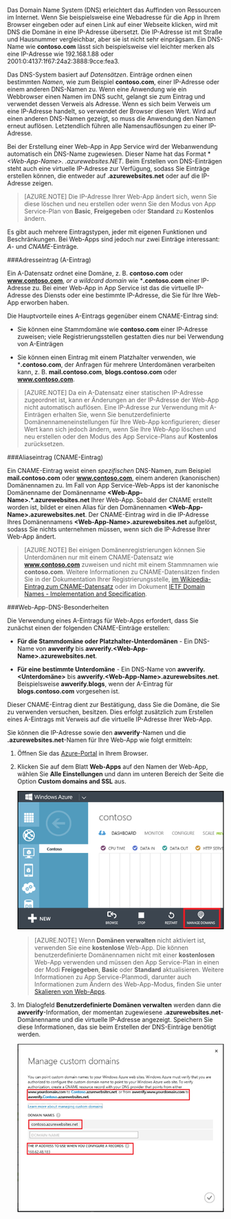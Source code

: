 ﻿Das Domain Name System (DNS) erleichtert das Auffinden von Ressourcen im Internet. Wenn Sie beispielsweise eine Webadresse für die App in Ihrem Browser eingeben oder auf einen Link auf einer Webseite klicken, wird mit DNS die Domäne in eine IP-Adresse übersetzt. Die IP-Adresse ist mit Straße und Hausnummer vergleichbar, aber sie ist nicht sehr einprägsam. Ein DNS-Name wie **contoso.com** lässt sich beispielsweise viel leichter merken als eine IP-Adresse wie 192.168.1.88 oder 2001:0:4137:1f67:24a2:3888:9cce:fea3.

Das DNS-System basiert auf *Datensätzen*. Einträge ordnen einen bestimmten *Namen*, wie zum Beispiel **contoso.com**, einer IP-Adresse oder einem anderen DNS-Namen zu. Wenn eine Anwendung wie ein Webbrowser einen Namen im DNS sucht, gelangt sie zum Eintrag und verwendet dessen Verweis als Adresse. Wenn es sich beim Verweis um eine IP-Adresse handelt, so verwendet der Browser diesen Wert. Wird auf einen anderen DNS-Namen gezeigt, so muss die Anwendung den Namen erneut auflösen. Letztendlich führen alle Namensauflösungen zu einer IP-Adresse.

Bei der Erstellung einer Web-App in App Service wird der Webanwendung automatisch ein DNS-Name zugewiesen. Dieser Name hat das Format **&lt;Web-App-Name&gt;. *.azurewebsites.NET**. Beim Erstellen von DNS-Einträgen steht auch eine virtuelle IP-Adresse zur Verfügung, sodass Sie Einträge erstellen können, die entweder auf **.azurewebsites.net** oder auf die IP-Adresse zeigen.

> [AZURE.NOTE] Die IP-Adresse Ihrer Web-App ändert sich, wenn Sie diese löschen und neu erstellen oder wenn Sie den Modus von App Service-Plan von **Basic**, **Freigegeben** oder **Standard** zu **Kostenlos** ändern.

Es gibt auch mehrere Eintragstypen, jeder mit eigenen Funktionen und Beschränkungen. Bei Web-Apps sind jedoch nur zwei Einträge interessant: *A*- und *CNAME*-Einträge.

###Adresseintrag (A-Eintrag)

Ein A-Datensatz ordnet eine Domäne, z. B. **contoso.com** oder **www.contoso.com**, *or a wildcard domain* wie ***.contoso.com** einer IP-Adresse zu. Bei einer Web-App in App Service ist das die virtuelle IP-Adresse des Diensts oder eine bestimmte IP-Adresse, die Sie für Ihre Web-App erworben haben.

Die Hauptvorteile eines A-Eintrags gegenüber einem CNAME-Eintrag sind:

* Sie können eine Stammdomäne wie **contoso.com** einer IP-Adresse zuweisen; viele Registrierungsstellen gestatten dies nur bei Verwendung von A-Einträgen

* Sie können einen Eintrag mit einem Platzhalter verwenden, wie ***.contoso.com**, der Anfragen für mehrere Unterdomänen verarbeiten kann, z. B. **mail.contoso.com**, **blogs.contoso.com** oder **www.contoso.com**.

> [AZURE.NOTE] Da ein A-Datensatz einer statischen IP-Adresse zugeordnet ist, kann er Änderungen an der IP-Adresse der Web-App nicht automatisch auflösen. Eine IP-Adresse zur Verwendung mit A-Einträgen erhalten Sie, wenn Sie benutzerdefinierte Domänennameneinstellungen für Ihre Web-App konfigurieren; dieser Wert kann sich jedoch ändern, wenn Sie Ihre Web-App löschen und neu erstellen oder den Modus des App Service-Plans auf **Kostenlos** zurücksetzen.

###Aliaseintrag (CNAME-Eintrag)

Ein CNAME-Eintrag weist einen *spezifischen* DNS-Namen, zum Beispiel **mail.contoso.com** oder **www.contoso.com**, einem anderen (kanonischen) Domänennamen zu. Im Fall von App Service-Web-Apps ist der kanonische Domänenname der Domänenname **&lt;Web-App-Name>.*.azurewebsites.net** Ihrer Web-App. Sobald der CNAME erstellt worden ist, bildet er einen Alias für den Domänennamen **&lt;Web-App-Name>.azurewebsites.net**. Der CNAME-Eintrag wird in die IP-Adresse Ihres Domänennamens **&lt;Web-App-Name>.azurewebsites.net** aufgelöst, sodass Sie nichts unternehmen müssen, wenn sich die IP-Adresse Ihrer Web-App ändert.

> [AZURE.NOTE] Bei einigen Domänenregistrierungen können Sie Unterdomänen nur mit einem CNAME-Datensatz wie **www.contoso.com** zuweisen und nicht mit einem Stammnamen wie **contoso.com**. Weitere Informationen zu CNAME-Datensätzen finden Sie in der Dokumentation Ihrer Registrierungsstelle, <a href="http://en.wikipedia.org/wiki/CNAME_record">im Wikipedia-Eintrag zum CNAME-Datensatz</a> oder im Dokument <a href="http://tools.ietf.org/html/rfc1035">IETF Domain Names - Implementation and Specification</a>.

###Web-App-DNS-Besonderheiten

Die Verwendung eines A-Eintrags für Web-Apps erfordert, dass Sie zunächst einen der folgenden CNAME-Einträge erstellen:

* **Für die Stammdomäne oder Platzhalter-Unterdomänen** - Ein DNS-Name von **awverify** bis **awverify.&lt;Web-App-Name&gt;.azurewebsites.net**.

* **Für eine bestimmte Unterdomäne** - Ein DNS-Name von **awverify.&lt;Unterdomäne>** bis **awverify.&lt;Web-App-Name&gt;.azurewebsites.net**. Beispielsweise **awverify.blogs**, wenn der A-Eintrag für **blogs.contoso.com** vorgesehen ist.

Dieser CNAME-Eintrag dient zur Bestätigung, dass Sie die Domäne, die Sie zu verwenden versuchen, besitzen. Dies erfolgt zusätzlich zum Erstellen eines A-Eintrags mit Verweis auf die virtuelle IP-Adresse Ihrer Web-App.

Sie können die IP-Adresse sowie den **awverify**-Namen und die **.azurewebsites.net**-Namen für Ihre Web-App wie folgt ermitteln:

1. Öffnen Sie das [Azure-Portal](https://portal.azure.com) in Ihrem Browser.

2. Klicken Sie auf dem Blatt **Web-Apps** auf den Namen der Web-App, wählen Sie **Alle Einstellungen** und dann im unteren Bereich der Seite die Option **Custom domains and SSL** aus.

	![](./media/custom-dns-web-site/dncmntask-cname-6.png)

	> [AZURE.NOTE] Wenn **Domänen verwalten** nicht aktiviert ist, verwenden Sie eine **kostenlose** Web-App. Die können benutzerdefinierte Domänennamen nicht mit einer **kostenlosen** Web-App verwenden und müssen den App Service-Plan in einen der Modi **Freigegeben**, **Basic** oder **Standard** aktualisieren. Weitere Informationen zu App Service-Planmodi, darunter auch Informationen zum Ändern des Web-App-Modus, finden Sie unter [Skalieren von Web-Apps](../articles/web-sites-scale.md).

6. Im Dialogfeld **Benutzerdefinierte Domänen verwalten** werden dann die **awverify**-Information, der momentan zugewiesene **.azurewebsites.net**-Domänenname und die virtuelle IP-Adresse angezeigt. Speichern Sie diese Informationen, das sie beim Erstellen der DNS-Einträge benötigt werden.

	![](./media/custom-dns-web-site/managecustomdomains.png)


<!--HONumber=49-->